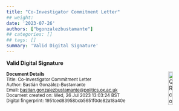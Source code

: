 ```yaml
---
title: "Co-Investigator Commitment Letter"
## weight:
date: '2023-07-26'
authors: ["bgonzalezbustamante"]
## categories: []
## tags: []
summary: 'Valid Digital Signature'
---
```


**Valid Digital Signature**

<img style = "float: right; border: 10px" src = "../../qr-code-2023-07-26.png" alt = "QR code" width = "15%"/>

<small>**Document Details**</small> \
<small>Title: Co-Investigator Commitment Letter</small> \
<small>Author: Bastián González-Bustamante</small> \
<small>Email: bastian.gonzalezbustamante@politics.ox.ac.uk</small> \
<small>Document created on: Wed, 26 Jul 2023 13:03:24 BST</small> \
<small>Digital fingerprint: 1951ced83958bcb5651f0de82a18a40e</small>

